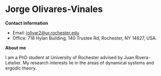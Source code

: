 # Jorge Olivares-Vinales

**Contact information**
- Email: jolivar2@ur.rochester.edu
- Office: 718 Hylan Building, 140 Trustee Rd, Rochester, NY 14627, USA. 

**About me**

I am a PhD student at University of Rochester advised by Juan Rivera-Letelier. My research interests lie in the areas of dynamical systems and ergodic theory.

